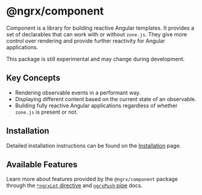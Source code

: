# @ngrx/component

Component is a library for building reactive Angular templates.
It provides a set of declarables that can work with or without `zone.js`.
They give more control over rendering and provide further reactivity for Angular applications.

<div class="alert is-critical">

This package is still experimental and may change during development.

</div>

## Key Concepts

- Rendering observable events in a performant way.
- Displaying different content based on the current state of an observable.
- Building fully reactive Angular applications regardless of whether `zone.js` is present or not.

## Installation

Detailed installation instructions can be found on the [Installation](guide/component/install) page.

## Available Features

Learn more about features provided by the `@ngrx/component` package through the [`*ngrxLet` directive](guide/component/let)
and [`ngrxPush` pipe](guide/component/push) docs.
